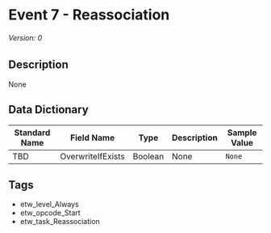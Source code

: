 # Event 7 - Reassociation
###### Version: 0

## Description
None

## Data Dictionary
|Standard Name|Field Name|Type|Description|Sample Value|
|---|---|---|---|---|
|TBD|OverwriteIfExists|Boolean|None|`None`|

## Tags
* etw_level_Always
* etw_opcode_Start
* etw_task_Reassociation